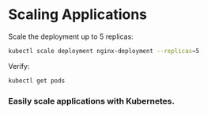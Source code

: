 # Scaling Applications

Scale the deployment up to 5 replicas:
```sh
kubectl scale deployment nginx-deployment --replicas=5
```

Verify:
```sh
kubectl get pods
```

### Easily scale applications with Kubernetes.
